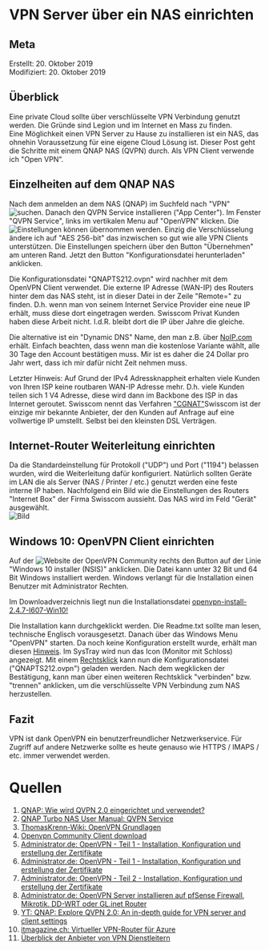 # VPN Server über ein NAS einrichten

## Meta

Erstellt:		20. Oktober 2019  
Modifiziert:	20. Oktober 2019

## Überblick  

Eine private Cloud sollte über verschlüsselte VPN Verbindung genutzt werden. Die Gründe sind Legion und im Internet en Mass zu finden.  
Eine Möglichkeit einen VPN Server zu Hause zu installieren ist ein NAS, das ohnehin Voraussetzung für eine eigene Cloud Lösung ist. Dieser Post geht die Schritte mit einem QNAP NAS (QVPN) durch. Als VPN Client verwende ich "Open VPN".   

## Einzelheiten auf dem QNAP NAS  

Nach dem anmelden an dem NAS (QNAP) im Suchfeld nach "VPN" ![suchen](../assets/images/69-1.png). Danach den QVPN Service installieren ("App Center"). Im Fenster "QVPN Service", links im vertikalen Menu auf "OpenVPN" klicken. Die ![Einstellungen](../assets/images/69-2.png) können übernommen werden. Einzig die Verschlüsselung ändere ich auf "AES 256-bit" das inzwischen so gut wie alle VPN Clients unterstützen. Die Einstellungen speichern über den Button "Übernehmen" am unteren Rand. Jetzt den Button "Konfigurationsdatei herunterladen" anklicken.  

Die Konfigurationsdatei "QNAPTS212.ovpn" wird nachher mit dem OpenVPN Client verwendet. Die externe IP Adresse (WAN-IP) des Routers hinter dem das NAS steht, ist in dieser Datei in der Zeile "Remote=" zu finden. D.h. wenn man von seinem Internet Service Provider eine neue IP erhält, muss diese dort eingetragen werden. Swisscom Privat Kunden haben diese Arbeit nicht. I.d.R. bleibt dort die IP über Jahre die gleiche.  

Die alternative ist ein "Dynamic DNS" Name, den man z.B. über [NoIP.com](https://www.noip.com/remote-access) erhält. Einfach beachten, dass wenn man die kostenlose Variante wählt, alle 30 Tage den Account bestätigen muss. Mir ist es daher die 24 Dollar pro Jahr wert, dass ich mir dafür nicht Zeit nehmen muss.  

Letzter Hinweis: Auf Grund der IPv4 Adressknappheit erhalten viele Kunden von Ihren ISP keine routbaren WAN-IP Adresse mehr. D.h. viele Kunden teilen sich 1 V4 Adresse, diese wird dann im Backbone des ISP in das Internet geroutet. Swisscom nennt das Verfahren ["CGNAT"](https://www.tuxone.ch/2015/12/ipv4-umstellung-auf-gcnat-bei-swisscom.html)Swisscom ist der einzige mir bekannte Anbieter, der den Kunden auf Anfrage auf eine vollwertige IP umstellt. Selbst bei den kleinsten DSL Verträgen.

## Internet-Router Weiterleitung einrichten  

Da die Standardeinstellung für Protokoll ("UDP") und Port ("1194") belassen wurden, wird die Weiterleitung dafür konfiguriert. Natürlich sollten Geräte im LAN die als Server (NAS / Printer / etc.) genutzt werden eine feste interne IP haben. Nachfolgend ein Bild wie die Einstellungen des Routers "Internet Box" der Firma Swisscom aussieht. Das NAS wird im Feld "Gerät" ausgewählt.  
![Bild](../assets/images/69-3.png)  

## Windows 10: OpenVPN Client einrichten  

Auf der ![Website](../assets/images/69-4.png) der OpenVPN Community rechts den Button auf der Linie "Windows 10 installer (NSIS)" anklicken. Die Datei kann unter 32 Bit und 64 Bit Windows installiert werden. Windows verlangt für die Installation einen Benutzer mit Administrator Rechten.  

Im Downloadverzeichnis liegt nun die Installationsdatei [openvpn-install-2.4.7-I607-Win10!](../assets/images/69-5.png)  

Die Installation kann durchgeklickt werden. Die Readme.txt sollte man lesen, technische Englisch vorausgesetzt. Danach über das Windows Menu "OpenVPN" starten. Da noch keine Konfiguration erstellt wurde, erhält man diesen [Hinweis](../assets/images/69-6.png).  Im SysTray wird nun das Icon (Monitor mit Schloss) angezeigt. Mit einem [Rechtsklick](../assets/images/69-7.png) kann nun die Konfigurationsdatei ("QNAPTS212.ovpn") geladen werden. Nach dem wegklicken der Bestätigung, kann man über einen weiteren Rechtsklick "verbinden" bzw. "trennen" anklicken, um die verschlüsselte VPN Verbindung zum NAS herzustellen.  


## Fazit  

VPN ist dank OpenVPN ein benutzerfreundlicher Netzwerkservice. Für Zugriff auf andere Netzwerke sollte es heute genauso wie HTTPS / IMAPS / etc. immer verwendet werden.  

# Quellen  

1. [QNAP: Wie wird QVPN 2.0 eingerichtet und verwendet?](https://www.qnap.com/de-de/how-to/tutorial/article/wie-wird-qvpn-2-0-eingerichtet-und-verwendet/)
2. [QNAP Turbo NAS User Manual: QVPN Service](http://docs.qnap.com/nas/4.3/cat2/en/index.html?qvpn.htm)  
3. [ThomasKrenn-Wiki: OpenVPN Grundlagen](https://www.thomas-krenn.com/de/wiki/OpenVPN_Grundlagen)  
4. [Openvpn Community Client download](https://openvpn.net/community-downloads/)
5. [Administrator.de: OpenVPN - Teil 1 - Installation, Konfiguration und erstellung der Zertifikate](https://administrator.de/wissen/openvpn-teil-1-installation-konfiguration-erstellung-zertifikate-73947.html)  
6. [Administrator.de: OpenVPN - Teil 1 - Installation, Konfiguration und erstellung der Zertifikate](https://administrator.de/wissen/openvpn-teil-1-installation-konfiguration-erstellung-zertifikate-73947.html)  
7. [Administrator.de: OpenVPN - Teil 2 - Installation, Konfiguration und erstellung der Zertifikate](https://administrator.de/wissen/openvpn-teil-2-konfiguration-74395.html)  
8. [Administrator.de: OpenVPN Server installieren auf pfSense Firewall, Mikrotik. DD-WRT oder GL.inet Router](https://administrator.de/wissen/openvpn-server-installieren-pfsense-firewall-dd-wrt-router-123285.html)  
9. [YT: QNAP: Explore QVPN 2.0: An in-depth guide for VPN server and client settings](https://www.youtube.com/watch?v=ErfHkA2jYXI)
10. [itmagazine.ch: Virtueller VPN-Router für Azure](https://www.itmagazine.ch/Artikel/70032/Virtueller_VPN-Router_fuer_Azure.html)
11. [Überblick der Anbieter von VPN Dienstleitern](https://thatoneprivacysite.net/)